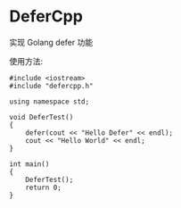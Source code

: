# DeferCpp

实现 Golang defer 功能

使用方法:

```
#include <iostream>
#include "defercpp.h"

using namespace std;

void DeferTest()
{
    defer(cout << "Hello Defer" << endl);
    cout << "Hello World" << endl;
}

int main()
{
    DeferTest();
    return 0;
}
```
